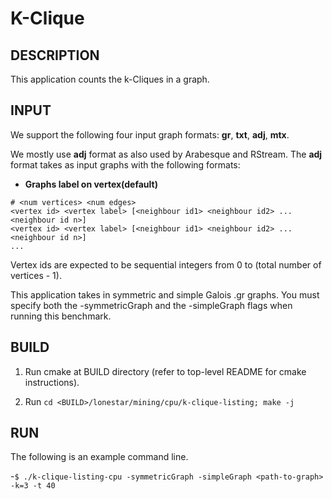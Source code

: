 K-Clique
================================================================================

DESCRIPTION 
--------------------------------------------------------------------------------

This application counts the k-Cliques in a graph. 

INPUT
--------------------------------------------------------------------------------

We support the following four input graph formats: **gr**, **txt**, **adj**, **mtx**.

We mostly use **adj** format as also used by Arabesque and RStream.
The **adj** format takes as input graphs with the following formats:

* **Graphs label on vertex(default)**
```
# <num vertices> <num edges>
<vertex id> <vertex label> [<neighbour id1> <neighbour id2> ... <neighbour id n>]
<vertex id> <vertex label> [<neighbour id1> <neighbour id2> ... <neighbour id n>]
...
```

Vertex ids are expected to be sequential integers from 0 to (total number of vertices - 1).

This application takes in symmetric and simple Galois .gr graphs.
You must specify both the -symmetricGraph and the -simpleGraph flags when
running this benchmark.

BUILD
--------------------------------------------------------------------------------

1. Run cmake at BUILD directory (refer to top-level README for cmake instructions).

2. Run `cd <BUILD>/lonestar/mining/cpu/k-clique-listing; make -j`

RUN
--------------------------------------------------------------------------------

The following is an example command line.

-`$ ./k-clique-listing-cpu -symmetricGraph -simpleGraph <path-to-graph> -k=3 -t 40`
